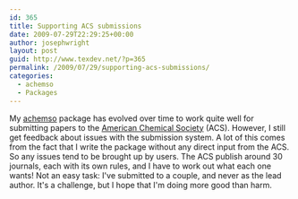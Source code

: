 ```yaml
---
id: 365
title: Supporting ACS submissions
date: 2009-07-29T22:29:25+00:00
author: josephwright
layout: post
guid: http://www.texdev.net/?p=365
permalink: /2009/07/29/supporting-acs-submissions/
categories:
  - achemso
  - Packages
---
```

My <a title="Support for submissions to American Chemical Society journals" href="http://ctan.org/pkg/achemso">achemso</a> package has evolved over time to work quite well for submitting papers to the <a title="American Chemical Society" href="http://www.acs.org">American Chemical Society</a> (ACS). However, I still get feedback about issues with the submission system. A lot of this comes from the fact that I write the package without any direct input from the ACS. So any issues tend to be brought up by users. The ACS publish around 30 journals, each with its own rules, and I have to work out what each one wants! Not an easy task: I've submitted to a couple, and never as the lead author. It's a challenge, but I hope that I'm doing more good than harm.